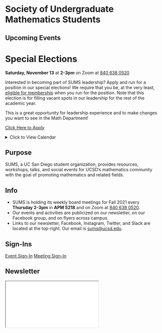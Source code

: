 # Society of Undergraduate Mathematics Students

<!-- Insert an `Announcement` component here when applicable -->

## Upcoming Events
<Announcement>

# Special Elections

**Saturday, November 13** at **2-3pm** on Zoom at [840 638 0520](https://ucsd.zoom.us/my/a2yang)

Interested in becoming part of SUMS leadership?
Apply and run for a position in our special elections!
We require that you be, at the very least, [eligible for membership](/get-involved.html#requirements) when you run for the position.
Note that this election is for filling vacant spots in our leadership for the rest of the academic year.

This is a great opportunity for leadership experience and to make changes you want to see in the Math Department!

[Click Here to Apply](https://docs.google.com/forms/d/e/1FAIpQLSex9QEGKYz6hW-4n-Fvue6WFWjwG0s_CZMTZgbcBflTv9DqUQ/viewform)

</Announcement>

<details class="text-center mt-4">
    <summary class="btn btn-info btn-lg">Click to View Calendar</summary>
    <iframe src="https://calendar.google.com/calendar/embed?src=slpj546eineo7jbkr2cqvmtcm0%40group.calendar.google.com&ctz=America%2FLos_Angeles&mode=AGENDA" style="border: 0" width="100%" height="600" frameborder="0" scrolling="no"></iframe>
</details>

## Purpose

SUMS, a UC San Diego student organization, provides resources, workshops, talks, and social events for UCSD’s mathematics community with the goal of promoting mathematics and related fields.

## Info

* SUMS is holding its weekly board meetings for Fall 2021 every **Thursday 2-3pm** in **APM 5218** and on Zoom at [840 638 0520](https://ucsd.zoom.us/my/a2yang).
* Our events and activities are publicized on our newsletter, on our Facebook group, and on flyers across campus.
* Links to our newsletter, Facebook, Instagram, Twitter, and Slack are located at the top-right. Our email is [sums@ucsd.edu](mailto:sums@ucsd.edu).

## Sign-Ins

<a class="btn btn-primary btn-lg btn-block" rel="noopener noreferrer" href="./event-sign-in.html">Event Sign-In</a>
<a class="btn btn-secondary btn-lg btn-block" rel="noopener noreferrer" href="./meeting-sign-in.html">Meeting Sign-In</a>

## Newsletter

<iframe class="newsletter rounded" src="./newsletters/latest.html"></iframe>
